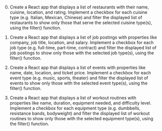 0. Create a React app that displays a list of restaurants with their name, cuisine, location, and rating. Implement a checkbox for each cuisine type (e.g. Italian, Mexican, Chinese) and filter the displayed list of restaurants to show only those that serve the selected cuisine type(s), using the filter() function.

1. Create a React app that displays a list of job postings with properties like company, job title, location, and salary. Implement a checkbox for each job type (e.g. full-time, part-time, contract) and filter the displayed list of job postings to show only those with the selected job type(s), using the filter() function.

2. Create a React app that displays a list of events with properties like name, date, location, and ticket price. Implement a checkbox for each event type (e.g. music, sports, theater) and filter the displayed list of events to show only those with the selected event type(s), using the filter() function.

3. Create a React app that displays a list of workout routines with properties like name, duration, equipment needed, and difficulty level. Implement a checkbox for each equipment type (e.g. dumbbells, resistance bands, bodyweight) and filter the displayed list of workout routines to show only those with the selected equipment type(s), using the filter() function.